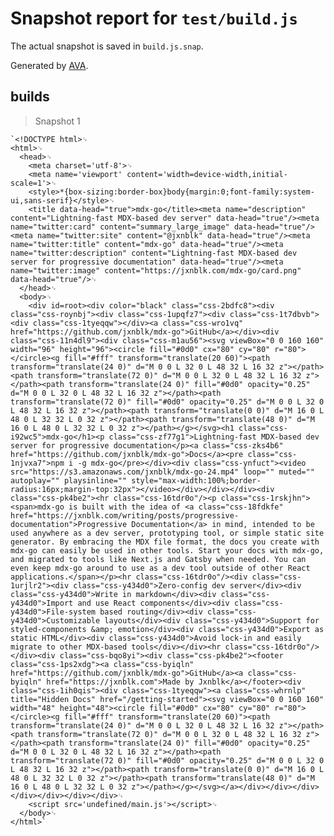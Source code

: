 # Snapshot report for `test/build.js`

The actual snapshot is saved in `build.js.snap`.

Generated by [AVA](https://ava.li).

## builds

> Snapshot 1

    `<!DOCTYPE html>␊
    <html>␊
      <head>␊
        <meta charset='utf-8'>␊
        <meta name='viewport' content='width=device-width,initial-scale=1'>␊
        <style>*{box-sizing:border-box}body{margin:0;font-family:system-ui,sans-serif}</style>␊
        <title data-head="true">mdx-go</title><meta name="description" content="Lightning-fast MDX-based dev server" data-head="true"/><meta name="twitter:card" content="summary_large_image" data-head="true"/><meta name="twitter:site" content="@jxnblk" data-head="true"/><meta name="twitter:title" content="mdx-go" data-head="true"/><meta name="twitter:description" content="Lightning-fast MDX-based dev server for progressive documentation" data-head="true"/><meta name="twitter:image" content="https://jxnblk.com/mdx-go/card.png" data-head="true"/>␊
      </head>␊
      <body>␊
        <div id=root><div color="black" class="css-2bdfc8"><div class="css-roynbj"><div class="css-1upqfz7"><div class="css-1t7dbvb"><div class="css-1tyeqqw"></div><a class="css-wro1vq" href="https://github.com/jxnblk/mdx-go">GitHub</a></div><div class="css-11n4dl9"><div class="css-m1au56"><svg viewBox="0 0 160 160" width="96" height="96"><circle fill="#0d0" cx="80" cy="80" r="80"></circle><g fill="#fff" transform="translate(20 60)"><path transform="translate(24 0)" d="M 0 0 L 32 0 L 48 32 L 16 32 z"></path><path transform="translate(72 0)" d="M 0 0 L 32 0 L 48 32 L 16 32 z"></path><path transform="translate(24 0)" fill="#0d0" opacity="0.25" d="M 0 0 L 32 0 L 48 32 L 16 32 z"></path><path transform="translate(72 0)" fill="#0d0" opacity="0.25" d="M 0 0 L 32 0 L 48 32 L 16 32 z"></path><path transform="translate(0 0)" d="M 16 0 L 48 0 L 32 32 L 0 32 z"></path><path transform="translate(48 0)" d="M 16 0 L 48 0 L 32 32 L 0 32 z"></path></g></svg><h1 class="css-i92wc5">mdx-go</h1><p class="css-zf77g1">Lightning-fast MDX-based dev server for progressive documentation</p><a class="css-zks4b6" href="https://github.com/jxnblk/mdx-go">Docs</a><pre class="css-1njvxa7">npm i -g mdx-go</pre></div><div class="css-ynfuct"><video src="https://s3.amazonaws.com/jxnblk/mdx-go-24.mp4" loop="" muted="" autoplay="" playsinline="" style="max-width:100%;border-radius:16px;margin-top:32px"></video></div></div></div><div class="css-pk4be2"><hr class="css-16tdr0o"/><p class="css-1rskjhn"><span>mdx-go is built with the idea of <a class="css-18fdkfe" href="https://jxnblk.com/writing/posts/progressive-documentation">Progressive Documentation</a> in mind, intended to be used anywhere as a dev server, prototyping tool, or simple static site generator. By embracing the MDX file format, the docs you create with mdx-go can easily be used in other tools. Start your docs with mdx-go, and migrated to tools like Next.js and Gatsby when needed. You can even keep mdx-go around to use as a dev tool outside of other React applications.</span></p><hr class="css-16tdr0o"/><div class="css-1urjlr2"><div class="css-y434d0">Zero-config dev server</div><div class="css-y434d0">Write in markdown</div><div class="css-y434d0">Import and use React components</div><div class="css-y434d0">File-system based routing</div><div class="css-y434d0">Customizable layouts</div><div class="css-y434d0">Support for styled-components &amp; emotion</div><div class="css-y434d0">Export as static HTML</div><div class="css-y434d0">Avoid lock-in and easily migrate to other MDX-based tools</div></div><hr class="css-16tdr0o"/></div><div class="css-bqo8yi"><div class="css-pk4be2"><footer class="css-1ps2xdg"><a class="css-byiqln" href="https://github.com/jxnblk/mdx-go">GitHub</a><a class="css-byiqln" href="https://jxnblk.com">Made by Jxnblk</a></footer><div class="css-1ih0qis"><div class="css-1tyeqqw"><a class="css-whrnlp" title="Hidden Docs" href="/getting-started"><svg viewBox="0 0 160 160" width="48" height="48"><circle fill="#0d0" cx="80" cy="80" r="80"></circle><g fill="#fff" transform="translate(20 60)"><path transform="translate(24 0)" d="M 0 0 L 32 0 L 48 32 L 16 32 z"></path><path transform="translate(72 0)" d="M 0 0 L 32 0 L 48 32 L 16 32 z"></path><path transform="translate(24 0)" fill="#0d0" opacity="0.25" d="M 0 0 L 32 0 L 48 32 L 16 32 z"></path><path transform="translate(72 0)" fill="#0d0" opacity="0.25" d="M 0 0 L 32 0 L 48 32 L 16 32 z"></path><path transform="translate(0 0)" d="M 16 0 L 48 0 L 32 32 L 0 32 z"></path><path transform="translate(48 0)" d="M 16 0 L 48 0 L 32 32 L 0 32 z"></path></g></svg></a></div></div></div></div></div></div></div>␊
        <script src='undefined/main.js'></script>␊
      </body>␊
    </html>`
